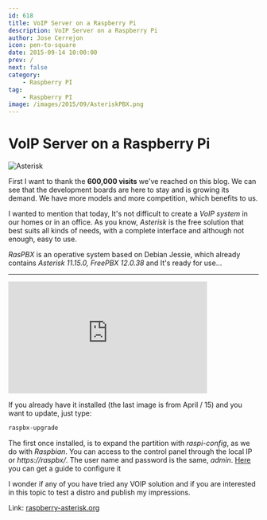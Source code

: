 ```yaml
---
id: 618
title: VoIP Server on a Raspberry Pi
description: VoIP Server on a Raspberry Pi
author: Jose Cerrejon
icon: pen-to-square
date: 2015-09-14 10:00:00
prev: /
next: false
category:
    - Raspberry PI
tag:
    - Raspberry PI
image: /images/2015/09/AsteriskPBX.png
---
```


# VoIP Server on a Raspberry Pi

![Asterisk](/images/2015/09/AsteriskPBX.png)

First I want to thank the **600,000 visits** we've reached on this blog. We can see that the development boards are here to stay and is growing its demand. We have more models and more competition, which benefits to us.

I wanted to mention that today, It's not difficult to create a _VoIP system_ in our homes or in an office. As you know, _Asterisk_ is the free solution that best suits all kinds of needs, with a complete interface and although not enough, easy to use.

_RasPBX_ is an operative system based on Debian Jessie, which already contains _Asterisk 11.15.0, FreePBX 12.0.38_ and It's ready for use...

---

<iframe width="400" height="225" src="https://www.youtube.com/embed/qeYY6Q9Tw_o?rel=0" frameborder="0" allowfullscreen></iframe>

If you already have it installed (the last image is from April / 15) and you want to update, just type:

```bash
raspbx-upgrade
```

The first once installed, is to expand the partition with _raspi-config_, as we do with _Raspbian_. You can access to the control panel through the local IP or _https://raspbx/_. The user name and password is the same, _admin_. [Here](https://www.freepbx.org/support/documentation/installation/first-steps-after-installation) you can get a guide to configure it

I wonder if any of you have tried any VOIP solution and if you are interested in this topic to test a distro and publish my impressions.

Link: [raspberry-asterisk.org](https://www.raspberry-asterisk.org/)
